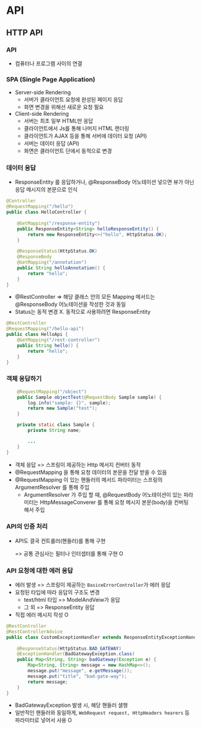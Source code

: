 # API



## HTTP API



### API

- 컴퓨터나 프로그램 사이의 연결



### SPA (Single Page Application)

- Server-side Rendering
  - 서버가 클라이언트 요청에 완성된 페이지 응답
  - 화면 변경을 위해선 새로운 요청 필요
- Client-side Rendering
  - 서버는 최초 일부 HTML만 응답
  - 클라이언트에서 Js를 통해 나머지 HTML 랜더링
  - 클라이언트가 AJAX 등을 통해 서버에 데이터 요청 (API)
  - 서버는 데이터 응답  (API)
  - 화면은 클라이언트 단에서 동적으로 변경



### 데이터 응답

- ResponseEntity 를 응답하거나, @ResponseBody 어노테이션 넣으면 뷰가 아닌 응답 메시지의 본문으로 인식

```java
@Controller
@RequestMapping("/hello")
public class HelloController {
    
    @GetMapping("/response-entity")
    public ResponseEntity<String> helloResponseEntity() {
    	return new ResponseEntity<>("hello", HttpStatus.OK);
    }
    
    @ResponseStatus(HttpStatus.OK)
    @ResponseBody
    @GetMapping("/annotation")
    public String helloAnnotation() {
    	return "hello";
    }
}
```

- @RestController => 해당 클래스 안의 모든 Mapping 메서드는 @ResponseBody 어노테이션을 작성한 것과 동일
- Status는 동적 변경 X. 동적으로 사용하려면 ResponseEntity

```java
@RestController
@RequestMapping("/hello-api")
public class HelloApi {
    @GetMapping("/rest-controller")
    public String hello() {
        return "hello";
    }
}
```



### 객체 응답하기

```java
    @RequestMapping("/object")
    public Sample objectTest(@RequestBody Sample sample) {
        log.info("sample: {}", sample);
        return new Sample("test");
    }

    private static class Sample {
        private String name;

        ...
    }
}
```

- 객체 응답 => 스프링이 제공하는 Http 메서지 컨버터 동작
- @RequestMapping 을 통해 요청 데이터의 본문을 전달 받을 수 있음
- @RequestMapping 이 있는 핸들러의 메서드 파라미터는 스프링의 ArgumentResolver 를 통해 주입 
  - ArgumentResolver 가 주입 할 때, @RequestBody 어노테이션이 있는 파라미터는 HttpMessageConverer 를 통해 요청 메시지 본문(body)을 컨버팅 해서 주입



### API의 인증 처리

- API도 결국 컨트롤러(핸들러)를 통해 구현

  => 공통 관심사는 필터나 인터셉터를 통해 구현 O



### API 요청에 대한 에러 응답

- 에러 발생 => 스프링이 제공하는 `BasiceErrorController`가 에러 응답
- 요청된 타입에 따라 응답의 구조도 변경
  - text/html 타입 => ModelAndVeiw가 응답
  - 그 외 => ResponseEntity 응답
- 직접 에러 메시지 작성 O

```java
@RestController
@RestControllerAdvice
public class CustomExceptionHandler extends ResponseEntityExceptionHandler {
    
    @ResponseStatus(HttpStatus.BAD_GATEWAY)
    @ExceptionHandler(BadGatewayException.class)
    public Map<String, String> badGateway(Exception e) {
        Map<String, String> message = new HashMap<>();
        message.put("message", e.getMessage());
        message.put("title", "bad-gate-way");
        return message;
    }
}

```

- BadGatewayException 발생 시, 해당 핸들러 샐행
- 일반적인 핸들러와 동일하게, `WebRequest request, HttpHeaders hearers` 등 파라미터로 넣어서 사용 O





